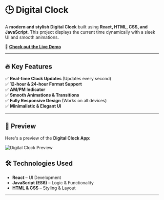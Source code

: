 

# 🕒 Digital Clock  

A **modern and stylish Digital Clock** built using **React, HTML, CSS, and JavaScript**. This project displays the current time dynamically with a sleek UI and smooth animations.  

🚀 **[Check out the Live Demo](https://digital-clock-app-mu.vercel.app/)**  

---

## 🔥 Key Features  

✅ **Real-time Clock Updates** (Updates every second)  
✅ **12-hour & 24-hour Format Support**  
✅ **AM/PM Indicator**  
✅ **Smooth Animations & Transitions**  
✅ **Fully Responsive Design** (Works on all devices)  
✅ **Minimalistic & Elegant UI**  

---

## 🎨 Preview  

Here's a preview of the **Digital Clock App**:  

![Digital Clock Preview](![download](https://github.com/user-attachments/assets/b9968e57-7050-42a2-880a-08d4e5cf8323)
)  



## 🛠️ Technologies Used  

- **React** – UI Development  
- **JavaScript (ES6)** – Logic & Functionality  
- **HTML & CSS** – Styling & Layout  

---

